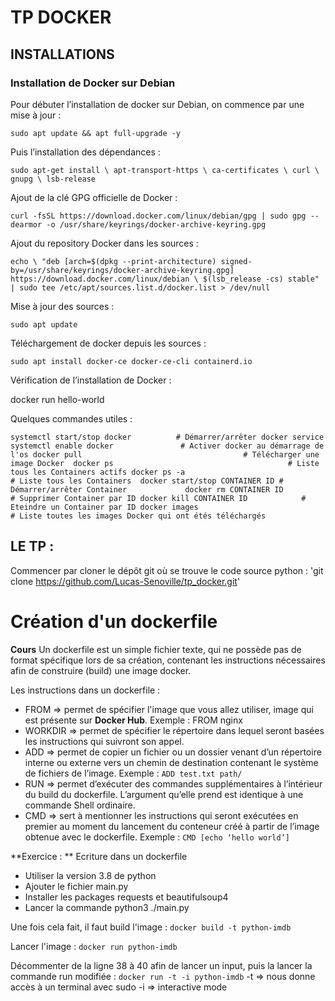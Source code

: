 # TP DOCKER

## INSTALLATIONS

### Installation de Docker sur Debian

Pour débuter l’installation de docker sur Debian, on commence par une mise à jour :

`sudo apt update && apt full-upgrade -y`

Puis l’installation des dépendances :

`sudo apt-get install \
    apt-transport-https \
    ca-certificates \
    curl \
    gnupg \
    lsb-release`

Ajout de la clé GPG officielle de Docker :

`curl -fsSL https://download.docker.com/linux/debian/gpg | sudo gpg --dearmor -o /usr/share/keyrings/docker-archive-keyring.gpg`

Ajout du repository Docker dans les sources : 

`echo \
  "deb [arch=$(dpkg --print-architecture) signed-by=/usr/share/keyrings/docker-archive-keyring.gpg] https://download.docker.com/linux/debian \
  $(lsb_release -cs) stable" | sudo tee /etc/apt/sources.list.d/docker.list > /dev/null`

Mise à jour des sources :

`sudo apt update`

Téléchargement de docker depuis les sources :

`sudo apt install docker-ce docker-ce-cli containerd.io`

Vérification de l’installation de Docker :

docker run hello-world

Quelques commandes utiles :

`systemctl start/stop docker          # Démarrer/arrêter docker service
systemctl enable docker               # Activer docker au démarrage de l'os
docker pull                                    # Télécharger une image Docker 
docker ps                                       # Liste tous les Containers actifs
docker ps -a                                  # Liste tous les Containers 
docker start/stop CONTAINER ID # Démarrer/arrêter Container            
docker rm CONTAINER ID            # Supprimer Container par ID
docker kill CONTAINER ID            # Eteindre un Container par ID
docker images                              # Liste toutes les images Docker qui ont étés téléchargés`

## LE TP :

Commencer par cloner le dépôt git où se trouve le code source python :
'git clone https://github.com/Lucas-Senoville/tp_docker.git'

# Création d'un dockerfile 
**Cours**
Un dockerfile est un simple fichier texte, qui ne possède pas de format spécifique lors de sa création, contenant les instructions nécessaires afin de construire (build) une image docker.

Les instructions dans un dockerfile :
- FROM => permet de spécifier l'image que vous allez utiliser, image qui est présente sur **Docker Hub**. Exemple : FROM nginx
- WORKDIR => permet de spécifier le répertoire dans lequel seront basées les instructions qui suivront son appel.
- ADD => permet de copier un fichier ou un dossier venant d’un répertoire interne ou externe vers un chemin de destination contenant le système de fichiers de l’image. Exemple : `ADD test.txt path/`
- RUN => permet d’exécuter des commandes supplémentaires à l’intérieur du build du dockerfile. L’argument qu’elle prend est identique à une commande Shell ordinaire.
- CMD => sert à mentionner les instructions qui seront exécutées en premier au moment du lancement du conteneur créé à partir de l’image obtenue avec le dockerfile. Exemple : `CMD [echo ‘hello world’]`

**Exercice : ** Ecriture dans un dockerfile 
- Utiliser la version 3.8 de python
- Ajouter le fichier main.py
- Installer les packages requests et beautifulsoup4
- Lancer la commande python3 ./main.py

Une fois cela fait, il faut build l'image :
`docker build -t python-imdb`

Lancer l'image :
`docker run python-imdb`

Décommenter de la ligne 38 à 40 afin de lancer un input, puis la lancer la commande run modifiée :
`docker run -t -i python-imdb`
-t => nous donne accès à un terminal avec sudo 
-i => interactive mode 

